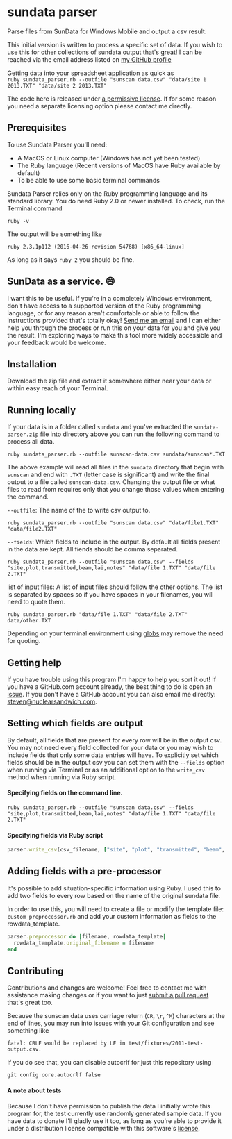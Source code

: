 sundata parser
==============

Parse files from SunData for Windows Mobile and output a csv result.

This initial version is written to process a specific set of data.
If you wish to use this for other collections of sundata output that's great!
I can be reached via the email address listed on [my GitHub profile](https://github.com/nuclearsandwich)

Getting data into your spreadsheet application as quick as  
`ruby sundata_parser.rb --outfile "sunscan data.csv" "data/site 1 2013.TXT" "data/site 2 2013.TXT"`

The code here is released under [a permissive license](LICENSE). If for some reason you need a separate licensing option please contact me directly.

## Prerequisites

To use Sundata Parser you'll need:

- A MacOS or Linux computer (Windows has not yet been tested)
- The Ruby language (Recent versions of MacOS have Ruby available by default)
- To be able to use some basic terminal commands

Sundata Parser relies only on the Ruby programming language and its standard library.
You do need Ruby 2.0 or newer installed. To check, run the Terminal command

```
ruby -v
```

The output will be something like

```
ruby 2.3.1p112 (2016-04-26 revision 54768) [x86_64-linux]
```

As long as it says `ruby 2` you should be fine.

## SunData as a service. :smile:

I want this to be useful.
If you're in a completely Windows environment, don't have access to a supported version of the Ruby programming language, or for any reason aren't comfortable or able to follow the instructions provided that's totally okay!
[Send me an email](mailto:steven@nuclearsandwich.com) and I can either help you through the process or run this on your data for you and give you the result.
I'm exploring ways to make this tool more widely accessible and your feedback would be welcome.


## Installation

Download the zip file and extract it somewhere either near your data or within easy reach of your Terminal.


## Running locally

If your data is in a folder called `sundata` and you've extracted the `sundata-parser.zip` file into directory above you can run the following command to process all data.

```
ruby sundata_parser.rb --outfile sunscan-data.csv sundata/sunscan*.TXT
```

The above example will read all files in the `sundata` directory that begin with `sunscan` and end with `.TXT` (letter case is significant) and write the final output to a file called `sunscan-data.csv`.
Changing the output file or what files to read from requires only that you change those values when entering the command.

`--outfile`: The name of the to write csv output to.  
```
ruby sundata_parser.rb --outfile "sunscan data.csv" "data/file1.TXT" "data/file2.TXT"
```

`--fields`: Which fields to include in the output. By default all fields present in the data are kept.
All fiends should be comma separated.
```
ruby sundata_parser.rb --outfile "sunscan data.csv" --fields "site,plot,transmitted,beam,lai,notes" "data/file 1.TXT" "data/file 2.TXT"
```

list of input files: A list of input files should follow the other options.
The list is separated by spaces so if you have spaces in your filenames, you will need to quote them.
```
ruby sundata_parser.rb "data/file 1.TXT" "data/file 2.TXT" data/other.TXT
```

Depending on your terminal environment using [globs](https://en.wikipedia.org/wiki/Glob_%28programming%29) may remove the need for quoting.


## Getting help

If you have trouble using this program I'm happy to help you sort it out!
If you have a GitHub.com account already, the best thing to do is open an [issue](https://github.com/nuclearsandwich/sundata-parser/issues/new).
If you don't have a GitHub account you can also email me directly: <steven@nuclearsandwich.com>.

## Setting which fields are output

By default, all fields that are present for every row will be in the output csv.
You may not need every field collected for your data or you may wish to include fields that only some data entries will have.
To explicitly set which fields should be in the output csv you can set them with the `--fields` option when running via Terminal or as an additional option to the `write_csv` method when running via Ruby script.


#### Specifying fields on the command line.

```
ruby sundata_parser.rb --outfile "sunscan data.csv" --fields "site,plot,transmitted,beam,lai,notes" "data/file 1.TXT" "data/file 2.TXT"
```


#### Specifying fields via Ruby script

```ruby
parser.write_csv(csv_filename, ["site", "plot", "transmitted", "beam", "lai", "notes"])
```


## Adding fields with a pre-processor

It's possible to add situation-specific information using Ruby.
I used this to add two fields to every row based on the name of the original sundata file.

In order to use this, you will need to create a file or modify the template file: `custom_preprocessor.rb` and add your custom information as fields to the rowdata_template.

```ruby
parser.preprocessor do |filename, rowdata_template|
  rowdata_template.original_filename = filename
end
```


## Contributing

Contributions and changes are welcome!
Feel free to contact me with assistance making changes or if you want to just [submit a pull request](https://help.github.com/articles/creating-a-pull-request/) that's great too.

Because the sunscan data uses carriage return (`CR`, `\r`, `^M`) characters at the end of lines, you may run into issues with your Git configuration and see something like

```
fatal: CRLF would be replaced by LF in test/fixtures/2011-test-output.csv.
```

If you do see that, you can disable autocrlf for just this repository using

```
git config core.autocrlf false
```


#### A note about tests

Because I don't have permission to publish the data I initially wrote this program for, the test currently use randomly generated sample data.
If you have data to donate I'll gladly use it too, as long as you're able to provide it under a distribution license compatible with this software's [license](LICENSE).
